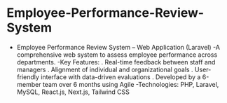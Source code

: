 # Employee-Performance-Review-System
- Employee Performance Review System – Web Application (Laravel)
-A comprehensive web system to assess employee performance across
departments.
-Key Features:
. Real-time feedback between staff and managers
. Alignment of individual and organizational goals
. User-friendly interface with data-driven evaluations
. Developed by a 6-member team over 6 months using Agile
-Technologies: PHP, Laravel, MySQL, React.js, Next.js, Tailwind CSS
